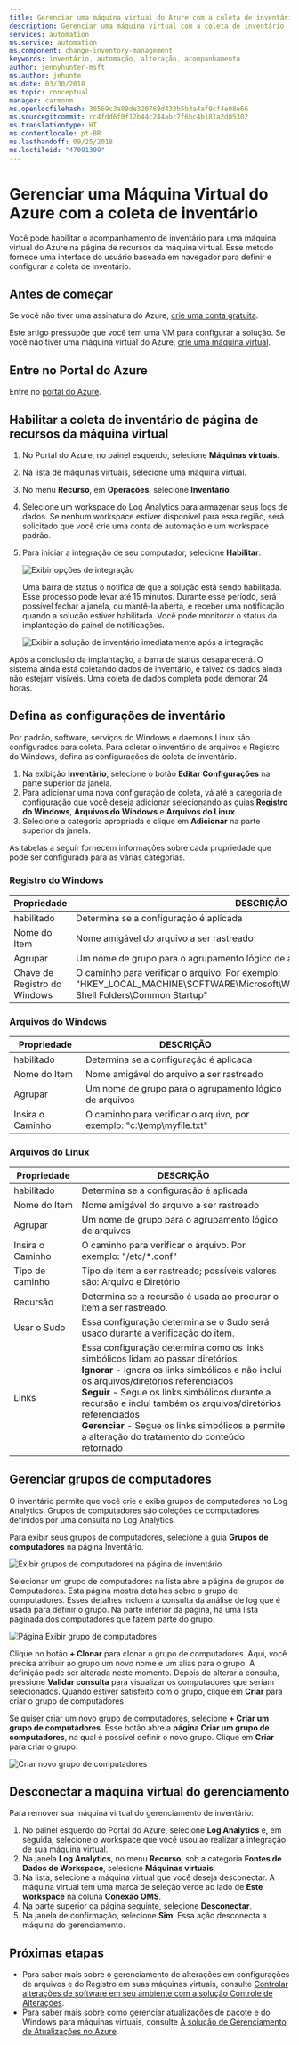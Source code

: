 ```yaml
---
title: Gerenciar uma máquina virtual do Azure com a coleta de inventário | Microsoft Docs
description: Gerenciar uma máquina virtual com a coleta de inventário
services: automation
ms.service: automation
ms.component: change-inventory-management
keywords: inventário, automação, alteração, acompanhamento
author: jennyhunter-msft
ms.author: jehunte
ms.date: 03/30/2018
ms.topic: conceptual
manager: carmonm
ms.openlocfilehash: 30569c3a89de320769d433b5b3a4af9cf4e08e66
ms.sourcegitcommit: cc4fdd6f0f12b44c244abc7f6bc4b181a2d05302
ms.translationtype: HT
ms.contentlocale: pt-BR
ms.lasthandoff: 09/25/2018
ms.locfileid: "47091399"
---
```

# <a name="manage-an-azure-virtual-machine-with-inventory-collection"></a>Gerenciar uma Máquina Virtual do Azure com a coleta de inventário

Você pode habilitar o acompanhamento de inventário para uma máquina virtual do Azure na página de recursos da máquina virtual. Esse método fornece uma interface do usuário baseada em navegador para definir e configurar a coleta de inventário.

## <a name="before-you-begin"></a>Antes de começar

Se você não tiver uma assinatura do Azure, [crie uma conta gratuita](https://azure.microsoft.com/free/).

Este artigo pressupõe que você tem uma VM para configurar a solução. Se você não tiver uma máquina virtual do Azure, [crie uma máquina virtual](../virtual-machines/windows/quick-create-portal.md).

## <a name="sign-in-to-the-azure-portal"></a>Entre no Portal do Azure

Entre no [portal do Azure](https://portal.azure.com/).

## <a name="enable-inventory-collection-from-the-virtual-machine-resource-page"></a>Habilitar a coleta de inventário de página de recursos da máquina virtual

1. No Portal do Azure, no painel esquerdo, selecione **Máquinas virtuais**.
2. Na lista de máquinas virtuais, selecione uma máquina virtual.
3. No menu **Recurso**, em **Operações**, selecione **Inventário**.
4. Selecione um workspace do Log Analytics para armazenar seus logs de dados.
    Se nenhum workspace estiver disponível para essa região, será solicitado que você crie uma conta de automação e um workspace padrão.
5. Para iniciar a integração de seu computador, selecione **Habilitar**.

   ![Exibir opções de integração](./media/automation-vm-inventory/inventory-onboarding-options.png)

    Uma barra de status o notifica de que a solução está sendo habilitada. Esse processo pode levar até 15 minutos. Durante esse período, será possível fechar a janela, ou mantê-la aberta, e receber uma notificação quando a solução estiver habilitada. Você pode monitorar o status da implantação do painel de notificações.

   ![Exibir a solução de inventário imediatamente após a integração](./media/automation-vm-inventory/inventory-onboarded.png)

Após a conclusão da implantação, a barra de status desaparecerá. O sistema ainda está coletando dados de inventário, e talvez os dados ainda não estejam visíveis. Uma coleta de dados completa pode demorar 24 horas.

## <a name="configure-your-inventory-settings"></a>Defina as configurações de inventário

Por padrão, software, serviços do Windows e daemons Linux são configurados para coleta. Para coletar o inventário de arquivos e Registro do Windows, defina as configurações de coleta de inventário.

1. Na exibição **Inventário**, selecione o botão **Editar Configurações** na parte superior da janela.
2. Para adicionar uma nova configuração de coleta, vá até a categoria de configuração que você deseja adicionar selecionando as guias **Registro do Windows**, **Arquivos do Windows** e **Arquivos do Linux**.
3. Selecione a categoria apropriada e clique em **Adicionar** na parte superior da janela.

As tabelas a seguir fornecem informações sobre cada propriedade que pode ser configurada para as várias categorias.

### <a name="windows-registry"></a>Registro do Windows

|Propriedade  |DESCRIÇÃO  |
|---------|---------|
|habilitado     | Determina se a configuração é aplicada        |
|Nome do Item     | Nome amigável do arquivo a ser rastreado        |
|Agrupar     | Um nome de grupo para o agrupamento lógico de arquivos        |
|Chave de Registro do Windows   | O caminho para verificar o arquivo. Por exemplo: "HKEY_LOCAL_MACHINE\SOFTWARE\Microsoft\Windows\CurrentVersion\Explorer\User Shell Folders\Common Startup"      |

### <a name="windows-files"></a>Arquivos do Windows

|Propriedade  |DESCRIÇÃO  |
|---------|---------|
|habilitado     | Determina se a configuração é aplicada        |
|Nome do Item     | Nome amigável do arquivo a ser rastreado        |
|Agrupar     | Um nome de grupo para o agrupamento lógico de arquivos        |
|Insira o Caminho     | O caminho para verificar o arquivo, por exemplo: "c:\temp\myfile.txt"

### <a name="linux-files"></a>Arquivos do Linux

|Propriedade  |DESCRIÇÃO  |
|---------|---------|
|habilitado     | Determina se a configuração é aplicada        |
|Nome do Item     | Nome amigável do arquivo a ser rastreado        |
|Agrupar     | Um nome de grupo para o agrupamento lógico de arquivos        |
|Insira o Caminho     | O caminho para verificar o arquivo. Por exemplo: "/etc/*.conf"       |
|Tipo de caminho     | Tipo de item a ser rastreado; possíveis valores são: Arquivo e Diretório        |
|Recursão     | Determina se a recursão é usada ao procurar o item a ser rastreado.        |
|Usar o Sudo     | Essa configuração determina se o Sudo será usado durante a verificação do item.         |
|Links     | Essa configuração determina como os links simbólicos lidam ao passar diretórios.<br> **Ignorar** - Ignora os links simbólicos e não inclui os arquivos/diretórios referenciados<br>**Seguir** - Segue os links simbólicos durante a recursão e inclui também os arquivos/diretórios referenciados<br>**Gerenciar** - Segue os links simbólicos e permite a alteração do tratamento do conteúdo retornado      |

## <a name="manage-machine-groups"></a>Gerenciar grupos de computadores

O inventário permite que você crie e exiba grupos de computadores no Log Analytics. Grupos de computadores são coleções de computadores definidos por uma consulta no Log Analytics.

Para exibir seus grupos de computadores, selecione a guia **Grupos de computadores** na página Inventário.

![Exibir grupos de computadores na página de inventário](./media/automation-vm-inventory/inventory-machine-groups.png)

Selecionar um grupo de computadores na lista abre a página de grupos de Computadores. Esta página mostra detalhes sobre o grupo de computadores. Esses detalhes incluem a consulta da análise de log que é usada para definir o grupo. Na parte inferior da página, há uma lista paginada dos computadores que fazem parte do grupo.

![Página Exibir grupo de computadores](./media/automation-vm-inventory/machine-group-page.png)

Clique no botão **+ Clonar** para clonar o grupo de computadores. Aqui, você precisa atribuir ao grupo um novo nome e um alias para o grupo. A definição pode ser alterada neste momento. Depois de alterar a consulta, pressione **Validar consulta** para visualizar os computadores que seriam selecionados. Quando estiver satisfeito com o grupo, clique em **Criar** para criar o grupo de computadores

Se quiser criar um novo grupo de computadores, selecione **+ Criar um grupo de computadores**. Esse botão abre a **página Criar um grupo de computadores**, na qual é possível definir o novo grupo. Clique em **Criar** para criar o grupo.

![Criar novo grupo de computadores](./media/automation-vm-inventory/create-new-group.png)

## <a name="disconnect-your-virtual-machine-from-management"></a>Desconectar a máquina virtual do gerenciamento

Para remover sua máquina virtual do gerenciamento de inventário:

1. No painel esquerdo do Portal do Azure, selecione **Log Analytics** e, em seguida, selecione o workspace que você usou ao realizar a integração de sua máquina virtual.
2. Na janela **Log Analytics**, no menu **Recurso**, sob a categoria **Fontes de Dados de Workspace**, selecione **Máquinas virtuais**.
3. Na lista, selecione a máquina virtual que você deseja desconectar. A máquina virtual tem uma marca de seleção verde ao lado de **Este workspace** na coluna **Conexão OMS**.
4. Na parte superior da página seguinte, selecione **Desconectar**.
5. Na janela de confirmação, selecione **Sim**.
    Essa ação desconecta a máquina do gerenciamento.

## <a name="next-steps"></a>Próximas etapas

* Para saber mais sobre o gerenciamento de alterações em configurações de arquivos e do Registro em suas máquinas virtuais, consulte [Controlar alterações de software em seu ambiente com a solução Controle de Alterações](../log-analytics/log-analytics-change-tracking.md).
* Para saber mais sobre como gerenciar atualizações de pacote e do Windows para máquinas virtuais, consulte [A solução de Gerenciamento de Atualizações no Azure](../operations-management-suite/oms-solution-update-management.md).
